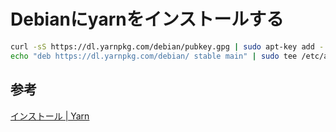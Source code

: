 # Debianにyarnをインストールする

```bash
curl -sS https://dl.yarnpkg.com/debian/pubkey.gpg | sudo apt-key add -
echo "deb https://dl.yarnpkg.com/debian/ stable main" | sudo tee /etc/apt/sources.list.d/yarn.list
```
## 参考
[インストール | Yarn](https://classic.yarnpkg.com/ja/docs/install/#debian-stable)